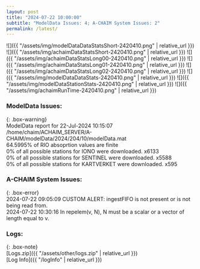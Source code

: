 ```yaml
---
layout: post
title: "2024-07-22 10:00:00"
subtitle: "ModelData Issues: 4; A-CHAIM System Issues: 2"
permalink: /latest/
---
```


![]({{ "/assets/img/modelDataDataStatsShort-2420410.png" | relative_url }})
![]({{ "/assets/img/achaimDataStatsShort-2420410.png" | relative_url }})
![]({{ "/assets/img/achaimDataStatsLong00-2420410.png" | relative_url }})
![]({{ "/assets/img/achaimDataStatsLong01-2420410.png" | relative_url }})
![]({{ "/assets/img/achaimDataStatsLong02-2420410.png" | relative_url }})
![]({{ "/assets/img/modelDataDataStats-2420410.png" | relative_url }})
![]({{ "/assets/img/modelDataStationStats-2420410.png" | relative_url }})
![]({{ "/assets/img/achaimRunTime-2420410.png" | relative_url }})


### ModelData Issues:  
  
{: .box-warning}  
 ModelData report for 22-Jul-2024 10:15:07   
 /home/chaim/ACHAIM_SERVER/A-CHAIM/modelData/2024/204/10/modelData.mat   
 64.5995% of RIO absoprtion values are finite   
 0% of all possible stations for IONO were downloaded. x6133   
 0% of all possible stations for SENTINEL were downloaded. x5588   
 0% of all possible stations for KARTVERKET were downloaded. x595   
  
### A-CHAIM System Issues:  
  
{: .box-error}  
2024-07-22 09:05:09 CUSTOM ALERT: ingestFIFO is not present or is not being read from.  
2024-07-22 10:30:16 In repelem(v, N), N must be a scalar or a vector of length equal to v.  

### Logs:  
  
{: .box-note}  
[Logs.zip]({{ "/assets/other/logs.zip" | relative_url }})  
[Log Info]({{ "/logInfo" | relative_url }})  
